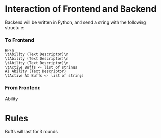 # Interaction of Frontend and Backend
Backend will be written in Python, and send a string with the following structure:

### To Frontend
    HP\n
    \tAbility (Text Descriptor)\n
    \tAbility (Text Descriptor)\n
    \tAbility (Text Descriptor)\n
    \tActive Buffs <- list of strings
    AI Ability (Text Descriptor)
    \tActive AI Buffs <- list of strings
### From Frontend
Ability

# Rules
Buffs will last for 3 rounds